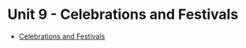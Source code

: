 # Unit 9 - Celebrations and Festivals

* [Celebrations and Festivals](../../../notes/celebrations_and_festivals.md)